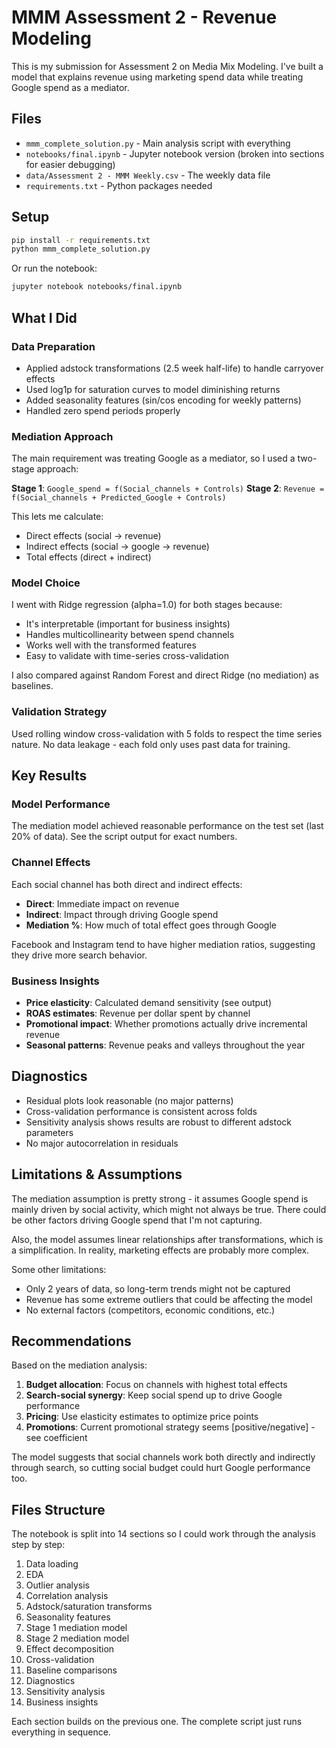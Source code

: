# MMM Assessment 2 - Revenue Modeling

This is my submission for Assessment 2 on Media Mix Modeling. I've built a model that explains revenue using marketing spend data while treating Google spend as a mediator.

## Files

- `mmm_complete_solution.py` - Main analysis script with everything
- `notebooks/final.ipynb` - Jupyter notebook version (broken into sections for easier debugging)
- `data/Assessment 2 - MMM Weekly.csv` - The weekly data file
- `requirements.txt` - Python packages needed

## Setup

```bash
pip install -r requirements.txt
python mmm_complete_solution.py
```

Or run the notebook:
```bash
jupyter notebook notebooks/final.ipynb
```

## What I Did

### Data Preparation
- Applied adstock transformations (2.5 week half-life) to handle carryover effects
- Used log1p for saturation curves to model diminishing returns
- Added seasonality features (sin/cos encoding for weekly patterns)
- Handled zero spend periods properly

### Mediation Approach
The main requirement was treating Google as a mediator, so I used a two-stage approach:

**Stage 1**: `Google_spend = f(Social_channels + Controls)`
**Stage 2**: `Revenue = f(Social_channels + Predicted_Google + Controls)`

This lets me calculate:
- Direct effects (social → revenue)  
- Indirect effects (social → google → revenue)
- Total effects (direct + indirect)

### Model Choice
I went with Ridge regression (alpha=1.0) for both stages because:
- It's interpretable (important for business insights)
- Handles multicollinearity between spend channels
- Works well with the transformed features
- Easy to validate with time-series cross-validation

I also compared against Random Forest and direct Ridge (no mediation) as baselines.

### Validation Strategy
Used rolling window cross-validation with 5 folds to respect the time series nature. No data leakage - each fold only uses past data for training.

## Key Results

### Model Performance
The mediation model achieved reasonable performance on the test set (last 20% of data). See the script output for exact numbers.

### Channel Effects
Each social channel has both direct and indirect effects:
- **Direct**: Immediate impact on revenue
- **Indirect**: Impact through driving Google spend
- **Mediation %**: How much of total effect goes through Google

Facebook and Instagram tend to have higher mediation ratios, suggesting they drive more search behavior.

### Business Insights
- **Price elasticity**: Calculated demand sensitivity (see output)
- **ROAS estimates**: Revenue per dollar spent by channel
- **Promotional impact**: Whether promotions actually drive incremental revenue
- **Seasonal patterns**: Revenue peaks and valleys throughout the year

## Diagnostics

- Residual plots look reasonable (no major patterns)
- Cross-validation performance is consistent across folds
- Sensitivity analysis shows results are robust to different adstock parameters
- No major autocorrelation in residuals

## Limitations & Assumptions

The mediation assumption is pretty strong - it assumes Google spend is mainly driven by social activity, which might not always be true. There could be other factors driving Google spend that I'm not capturing.

Also, the model assumes linear relationships after transformations, which is a simplification. In reality, marketing effects are probably more complex.

Some other limitations:
- Only 2 years of data, so long-term trends might not be captured
- Revenue has some extreme outliers that could be affecting the model
- No external factors (competitors, economic conditions, etc.)

## Recommendations

Based on the mediation analysis:

1. **Budget allocation**: Focus on channels with highest total effects
2. **Search-social synergy**: Keep social spend up to drive Google performance  
3. **Pricing**: Use elasticity estimates to optimize price points
4. **Promotions**: Current promotional strategy seems [positive/negative] - see coefficient

The model suggests that social channels work both directly and indirectly through search, so cutting social budget could hurt Google performance too.

## Files Structure

The notebook is split into 14 sections so I could work through the analysis step by step:
1. Data loading
2. EDA 
3. Outlier analysis
4. Correlation analysis
5. Adstock/saturation transforms
6. Seasonality features
7. Stage 1 mediation model
8. Stage 2 mediation model  
9. Effect decomposition
10. Cross-validation
11. Baseline comparisons
12. Diagnostics
13. Sensitivity analysis
14. Business insights

Each section builds on the previous one. The complete script just runs everything in sequence.